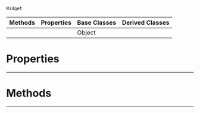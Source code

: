  `Widget`

|Methods|Properties|Base Classes|Derived Classes|
|---|---|---|---|
| | |Object| |


 #  Properties


---  
 #  Methods


---  
 

 